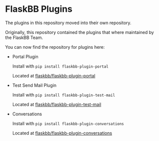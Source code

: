 # FlaskBB Plugins

The plugins in this repository moved into their own repository.

Originally, this repository contained the plugins that where maintained by
the FlaskBB Team.

You can now find the repository for plugins here:

* Portal Plugin

    Install with ``pip install flaskbb-plugin-portal``

    Located at [flaskbb/flaskbb-plugin-portal](https://github.com/flaskbb/flaskbb-plugin-portal)

* Test Send Mail Plugin

    Install with ``pip install flaskbb-plugin-test-mail``

    Located at [flaskbb/flaskbb-plugin-test-mail](https://github.com/flaskbb/flaskbb-plugin-test-mail)

* Conversations

    Install with ``pip install flaskbb-plugin-conversations``

    Located at [flaskbb/flaskbb-plugin-conversations](https://github.com/flaskbb/flaskbb-plugin-conversations)
